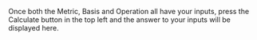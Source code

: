Once both the Metric, Basis and Operation all have your inputs, press the Calculate button in the top left and the answer to your inputs will be displayed here.